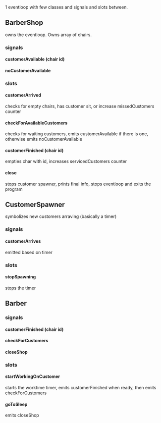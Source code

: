 1 eventloop with few classes and signals and slots between.

## BarberShop
owns the eventloop. Owns array of chairs.

### signals
#### customerAvailable (chair id)
#### noCustomerAvailable

### slots
#### customerArrived
checks for empty chairs, has customer sit, or increase missedCustomers counter
#### checkForAvailableCustomers
checks for waiting customers, emits customerAvailable if there is one, otherwise emits noCustomerAvailable
#### customerFinished (chair id)
empties char with id, increases servicedCustomers counter
#### close
stops customer spawner, prints final info, stops eventloop and exits the program


## CustomerSpawner
symbolizes new customers arraving (basically a timer)

### signals
#### customerArrives
emitted based on timer

### slots
#### stopSpawning
stops the timer

## Barber

### signals
#### customerFinished (chair id)
#### checkForCustomers
#### closeShop

### slots
#### startWorkingOnCustomer
starts the worktime timer, emits customerFinished when ready, then emits checkForCustomers
#### goToSleep
emits closeShop
